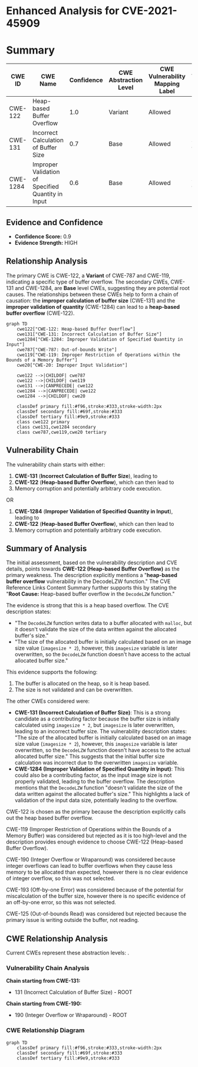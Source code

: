 # Enhanced Analysis for CVE-2021-45909

# Summary
| CWE ID | CWE Name | Confidence | CWE Abstraction Level | CWE Vulnerability Mapping Label | CWE-Vulnerability Mapping Notes |
|---|---|---|---|---|---|
| CWE-122 | Heap-based Buffer Overflow | 1.0 | Variant | Allowed | Primary CWE |
| CWE-131 | Incorrect Calculation of Buffer Size | 0.7 | Base | Allowed | Secondary Candidate |
| CWE-1284 | Improper Validation of Specified Quantity in Input | 0.6 | Base | Allowed | Secondary Candidate |

## Evidence and Confidence

*   **Confidence Score:** 0.9
*   **Evidence Strength:** HIGH

## Relationship Analysis
The primary CWE is CWE-122, a **Variant** of CWE-787 and CWE-119, indicating a specific type of buffer overflow. The secondary CWEs, CWE-131 and CWE-1284, are **Base** level CWEs, suggesting they are potential root causes. The relationships between these CWEs help to form a chain of causation: the **improper calculation of buffer size** (CWE-131) and the **improper validation of quantity** (CWE-1284) can lead to a **heap-based buffer overflow** (CWE-122).

```mermaid
graph TD
    cwe122["CWE-122: Heap-based Buffer Overflow"]
    cwe131["CWE-131: Incorrect Calculation of Buffer Size"]
    cwe1284["CWE-1284: Improper Validation of Specified Quantity in Input"]
    cwe787["CWE-787: Out-of-bounds Write"]
    cwe119["CWE-119: Improper Restriction of Operations within the Bounds of a Memory Buffer"]
    cwe20["CWE-20: Improper Input Validation"]

    cwe122 -->|CHILDOF| cwe787
    cwe122 -->|CHILDOF| cwe119
    cwe131 -->|CANPRECEDE| cwe122
    cwe1284 -->|CANPRECEDE| cwe122
    cwe1284 -->|CHILDOF| cwe20

    classDef primary fill:#f96,stroke:#333,stroke-width:2px
    classDef secondary fill:#69f,stroke:#333
    classDef tertiary fill:#9e9,stroke:#333
    class cwe122 primary
    class cwe131,cwe1284 secondary
    class cwe787,cwe119,cwe20 tertiary
```

## Vulnerability Chain
The vulnerability chain starts with either:
1.  **CWE-131** (**Incorrect Calculation of Buffer Size**), leading to
2.  **CWE-122** (**Heap-based Buffer Overflow**), which can then lead to
3.  Memory corruption and potentially arbitrary code execution.

OR

1.  **CWE-1284** (**Improper Validation of Specified Quantity in Input**), leading to
2.  **CWE-122** (**Heap-based Buffer Overflow**), which can then lead to
3.  Memory corruption and potentially arbitrary code execution.

## Summary of Analysis
The initial assessment, based on the vulnerability description and CVE details, points towards **CWE-122 (Heap-based Buffer Overflow)** as the primary weakness. The description explicitly mentions a "**heap-based buffer overflow** vulnerability in the DecodeLZW function." The CVE Reference Links Content Summary further supports this by stating the "**Root Cause:** Heap-based buffer overflow in the `DecodeLZW` function."

The evidence is strong that this is a heap based overflow. The CVE description states:
*   "The `DecodeLZW` function writes data to a buffer allocated with `malloc`, but it doesn't validate the size of the data written against the allocated buffer's size."
*   "The size of the allocated buffer is initially calculated based on an image size value (`imagesize * 2`), however, this `imagesize` variable is later overwritten, so the `DecodeLZW` function doesn't have access to the actual allocated buffer size."

This evidence supports the following:
1.  The buffer is allocated on the heap, so it is heap based.
2.  The size is not validated and can be overwritten.

The other CWEs considered were:

*   **CWE-131 (Incorrect Calculation of Buffer Size)**: This is a strong candidate as a contributing factor because the buffer size is initially calculated using `imagesize * 2`, but `imagesize` is later overwritten, leading to an incorrect buffer size. The vulnerability description states: "The size of the allocated buffer is initially calculated based on an image size value (`imagesize * 2`), however, this `imagesize` variable is later overwritten, so the `DecodeLZW` function doesn't have access to the actual allocated buffer size." This suggests that the initial buffer size calculation was incorrect due to the overwritten `imagesize` variable.
*   **CWE-1284 (Improper Validation of Specified Quantity in Input)**: This could also be a contributing factor, as the input image size is not properly validated, leading to the buffer overflow. The description mentions that the `DecodeLZW` function "doesn't validate the size of the data written against the allocated buffer's size." This highlights a lack of validation of the input data size, potentially leading to the overflow.

CWE-122 is chosen as the primary because the description explicitly calls out the heap based buffer overflow.

CWE-119 (Improper Restriction of Operations within the Bounds of a Memory Buffer) was considered but rejected as it is too high-level and the description provides enough evidence to choose CWE-122 (Heap-based Buffer Overflow).

CWE-190 (Integer Overflow or Wraparound) was considered because integer overflows can lead to buffer overflows when they cause less memory to be allocated than expected, however there is no clear evidence of integer overflow, so this was not selected.

CWE-193 (Off-by-one Error) was considered because of the potential for miscalculation of the buffer size, however there is no specific evidence of an off-by-one error, so this was not selected.

CWE-125 (Out-of-bounds Read) was considered but rejected because the primary issue is writing outside the buffer, not reading.


## CWE Relationship Analysis

Current CWEs represent these abstraction levels: .


### Vulnerability Chain Analysis

**Chain starting from CWE-131:**
- 131 (Incorrect Calculation of Buffer Size) - ROOT


**Chain starting from CWE-190:**
- 190 (Integer Overflow or Wraparound) - ROOT



### CWE Relationship Diagram

```mermaid
graph TD
    classDef primary fill:#f96,stroke:#333,stroke-width:2px
    classDef secondary fill:#69f,stroke:#333
    classDef tertiary fill:#9e9,stroke:#333
```
